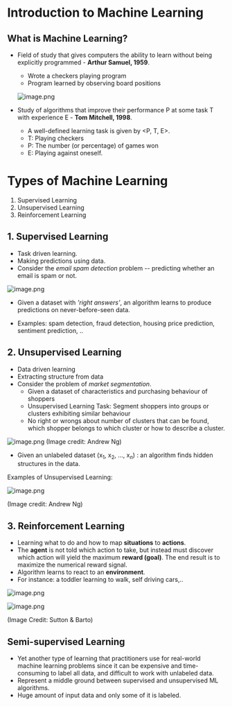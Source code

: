 
# Introduction to Machine Learning

## What is Machine Learning?

* Field of study that gives computers the ability to learn without being explicitly programmed - **Arthur Samuel, 1959**.
    - Wrote a checkers playing program
    - Program learned by observing board positions
    
    ![image.png](attachment:image.png)
    
    

* Study of algorithms that improve their performance P at some task T with experience E - **Tom Mitchell, 1998**.
    - A well-defined learning task is given by <P, T, E>.
    - T: Playing checkers
    - P: The number (or percentage) of games won
    - E: Playing against oneself.

# Types of Machine Learning

1. Supervised Learning
2. Unsupervised Learning
3. Reinforcement Learning

## 1. Supervised Learning

- Task driven learning.
- Making predictions using data.
- Consider the *email spam detection* problem -- predicting whether an email is spam or not.

![image.png](attachment:image.png)

- Given a dataset with *'right answers'*, an algorithm learns to produce predictions on never-before-seen data.

- Examples: spam detection, fraud detection, housing price prediction, sentiment prediction, ..






## 2. Unsupervised Learning

- Data driven learning
- Extracting structure from data
- Consider the problem of *market segmentation*.
    - Given a dataset of characteristics and purchasing behaviour of shoppers 
    - Unsupervised Learning Task: Segment shoppers into groups or clusters exhibiting similar behaviour
    - No right or wrongs about number of clusters that can be found, which shopper belongs to which cluster or how to describe a cluster.
    
![image.png](attachment:image.png)
(Image credit: Andrew Ng)
    
- Given an unlabeled dataset (x$_1$, x$_2$, …, x$_n$) : an algorithm finds hidden structures in the data. 


Examples of Unsupervised Learning:

![image.png](attachment:image.png)

(Image credit: Andrew Ng)

## 3. Reinforcement Learning

- Learning what to do and how to map **situations** to **actions**. 
- The **agent** is not told which action to take, but instead must discover which action will yield the maximum **reward (goal)**. The end result is to maximize the numerical reward signal. 
- Algorithm learns to react to an **environment**.
- For instance: a toddler learning to walk, self driving cars,..

![image.png](attachment:image.png)


![image.png](attachment:image.png)

(Image Credit: Sutton & Barto)

## Semi-supervised Learning

- Yet another type of learning that practitioners use for real-world machine learning problems since it can be expensive and time-consuming to label all data, and difficult to work with unlabeled data.
- Represent a middle ground between supervised and unsupervised ML algorithms. 
- Huge amount of input data and only some of it is labeled.
